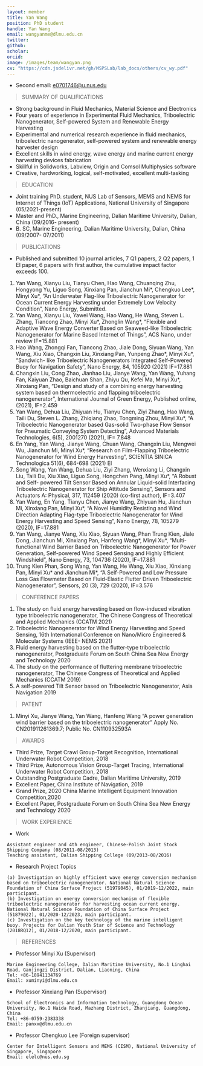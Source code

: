 ```yaml
---
layout: member
title: Yan Wang
position: PhD student
handle: Yan Wang
email: wangyanme@dlmu.edu.cn
twitter: 
github: 
scholar:
orcid: 
image: /images/team/wangyan.png
cv: "https://cdn.jsdelivr.net/gh/MSPSLab/lab_docs/others/cv_wy.pdf"
---
```


- Second email: <a href="mailto:wangyanme@dlmu.edu.cn">e0701746<span style="display:none">obfuscate</span>@u.nus.edu</a>

> SUMMARY OF QUALIFICATIONS

- Strong background in Fluid Mechanics, Material Science and Electronics
- Four years of experience in Experimental Fluid Mechanics, Triboelectric
Nanogenerator, Self-powered System and Renewable Energy Harvesting
- Experimental and numerical research experience in fluid mechanics, triboelectric
nanogenerator, self-powered system and renewable energy harvester design
- Excellent skills in wind energy, wave energy and marine current energy harvesting
devices fabrication
- Skillful in Solidworks, Labview, Origin and Comsol Multiphysics software
- Creative, hardworking, logical, self-motivated, excellent multi-tasking

> EDUCATION

- Joint training PhD. student, NUS Lab of Sensors, MEMS and NEMS for Internet of Things (IoT) Applications, National University of Singapore (05/2021-present)
- Master and PhD., Marine Engineering, Dalian Maritime University, Dalian, China
(09/2016- present)
- B. SC, Marine Engineering, Dalian Maritime University, Dalian, China (09/2007-
07/2011)

> PUBLICATIONS 

- Published and submitted 10 journal articles, 7 Q1 papers, 2 Q2 papers, 1 EI paper, 6 papers with first author, the cumulative impact factor exceeds 100.

1. Yan Wang, Xianyu Liu, Tianyu Chen, Hao Wang, Chuanqing Zhu, Hongyong Yu, Liguo Song, Xinxiang Pan, Jianchun Mi*, Chengkuo Lee*, Minyi Xu*, “An Underwater Flag-like Triboelectric Nanogenerator for Ocean Current Energy Harvesting under Extremely Low Velocity Condition”, Nano Energy, Submitted.
2. Yan Wang, Xianyu Liu, Yawei Wang, Hao Wang, He Wang, Steven L. Zhang, Tiancong Zhao, Minyi Xu*, Zhonglin Wang*, “Flexible and Adaptive Wave Energy Converter Based on Seaweed-like Triboelectric Nanogenerator for Marine Based Internet of Things”, ACS Nano, under review IF=15.881
3. Hao Wang, Zhongqi Fan, Tiancong Zhao, Jiale Dong, Siyuan Wang, Yan Wang, Xiu Xiao, Changxin Liu, Xinxiang Pan, Yunpeng Zhao*, Minyi Xu*, “Sandwich- like Triboelectric Nanogenerators Integrated Self-Powered Buoy for Navigation Safety”, Nano Energy, 84, 105920 (2021) IF=17.881
4. Changxin Liu, Cong Zhao, Jianhao Liu, Jianye Wang, Yan Wang, Yuhang Fan, Kaiyuan Zhao, Baichuan Shan, Zhiyu Qu, Kefei Ma, Minyi Xu*, Xinxiang Pan, “Design and study of a combining energy harvesting system based on thermoelectric and flapping triboelectric nanogenerator”, International Journal of Green Energy, Published online, (2021), IF=2.459
5. Yan Wang, Dehua Liu, Zhiyuan Hu, Tianyu Chen, Ziyi Zhang, Hao Wang, Taili Du, Steven L. Zhang, Zhiqiang Zhao, Tongming Zhou, Minyi Xu*, “A Triboelectric Nanogenerator based Gas-solid Two-phase Flow Sensor for Pneumatic Conveying System Detecting”, Advanced Materials Technologies, 6(5), 2001270 (2021), IF= 7.848
6. En Yang, Yan Wang, Jianye Wang, Chuan Wang, Changxin Liu, Mengwei Wu, Jianchun Mi, Minyi Xu*, “Research on Film-Flapping Triboelectric Nanogenerator for Wind Energy Harvesting”, SCIENTIA SINICA Technologica 51(6), 684-698 (2021) EI
7. Song Wang, Yan Wang, Dehua Liu, Ziyi Zhang, Wenxiang Li, Changxin Liu, Taili Du, Xiu Xiao, Liguo Song, Hongchen Pang, Minyi Xu*, “A Robust and Self- powered Tilt Sensor Based on Annular Liquid-solid Interfacing Triboelectric Nanogenerator for Ship Attitude Sensing”, Sensors and Actuators A: Physical, 317,
112459 (2020) (co-first author), IF=3.407
8. Yan Wang, En Yang, Tianyu Chen, Jianye Wang, Zhiyuan Hu, Jianchun Mi,
Xinxiang Pan, Minyi Xu*, “A Novel Humidity Resisting and Wind Direction Adapting Flag-type Triboelectric Nanogenerator for Wind Energy Harvesting and Speed Sensing”, Nano Energy, 78, 105279 (2020), IF=17.881
9. Yan Wang, Jianye Wang, Xiu Xiao, Siyuan Wang, Phan Trung Kien, Jiale Dong, Jianchun Mi, Xinxiang Pan, Hanfeng Wang*, Minyi Xu*, “Multi-functional Wind Barrier Based on Triboelectric Nanogenerator for Power Generation, Self-powered Wind Speed Sensing and Highly Efficient Windshield”, Nano Energy, 73, 104736 (2020), IF=17.881
10. Trung Kien Phan, Song Wang, Yan Wang, He Wang, Xiu Xiao, Xinxiang Pan, Minyi Xu* and Jianchun Mi*, “A Self-Powered and Low Pressure Loss Gas Flowmeter Based on Fluid-Elastic Flutter Driven Triboelectric Nanogenerator”, Sensors, 20 (3), 729 (2020), IF=3.576

> CONFERENCE PAPERS

1. The study on fluid energy harvesting based on flow-induced vibration type triboelectric nanogenerator, The Chinese Congress of Theoretical and Applied Mechanics (CCATM 2021)
2. Triboelectric Nanogenerator for Wind Energy Harvesting and Speed Sensing, 16th International Conference on Nano/Micro Engineered & Molecular Systems (IEEE- NEMS 2021)
3. Fluid energy harvesting based on the flutter-type triboelectric nanogenerator, Postgraduate Forum on South China Sea New Energy and Technology 2020
4. The study on the performance of fluttering membrane triboelectric nanogenerator, The Chinese Congress of Theoretical and Applied Mechanics (CCATM 2019)
5. A self-powered Tilt Sensor based on Triboelectric Nanogenerator, Asia Navigation 2019

> PATENT

1. Minyi Xu, Jianye Wang, Yan Wang, Hanfeng Wang “A power generation wind
barrier based on the triboelectric nanogenerator” Apply No. CN201911261369.7; Public No. CN110932593A

> AWARDS

- Third Prize, Target Crawl Group-Target Recognition, International Underwater Robot Competition, 2018
- Third Prize, Autonomous Vision Group-Target Tracing, International Underwater Robot Competition, 2018
- Outstanding Postgraduate Cadre, Dalian Maritime University, 2019
- Excellent Paper, China Institute of Navigation, 2019
- Grand Prize, 2020 China Marine Intelligent Equipment Innovation Competition,2020
- Excellent Paper, Postgraduate Forum on South China Sea New Energy and Technology 2020

>WORK EXPERIENCE

- Work

```
Assistant engineer and 4th engineer, Chinese-Polish Joint Stock Shipping Company (08/2011-08/2013)
Teaching assistant, Dalian Shipping College (09/2013-08/2016)
```

- Research Project Topics

```
(a) Investigation on highly efficient wave energy conversion mechanism based on triboelectric nanogenerator. National Natural Science Foundation of China Surface Project (51979045), 01/2019-12/2022, main participant.
(b) Investigation on energy conversion mechanism of flexible triboelectric nanogenerator for harvesting ocean current energy. National Natural Science Foundation of China Surface Project (51879022), 01/2020-12/2023, main participant.
(c) Investigation on the key technology of the marine intelligent buoy. Projects for Dalian Youth Star of Science and Technology (2018RQ12), 01/2018-12/2020, main participant.
```

> REFERENCES

- Professor Minyi Xu (Supervisor)

```
Marine Engineering College, Dalian Maritime University, No.1 Linghai Road, Ganjingzi District, Dalian, Liaoning, China
Tel: +86-18941134769
Email: xuminyi@dlmu.edu.cn
```

- Professor Xinxiang Pan (Supervisor)
   
```
School of Electronics and Information technology, Guangdong Ocean University, No.1 Haida Road, Mazhang District, Zhanjiang, Guangdong, China
Tel: +86-0759-2383338
Email: panxx@dlmu.edu.cn
```

- Professor Chengkuo Lee (Foreign supervisor)

```
Center for Intelligent Sensors and MEMS (CISM), National University of Singapore, Singapore
Email: elelc@nus.edu.sg
```

